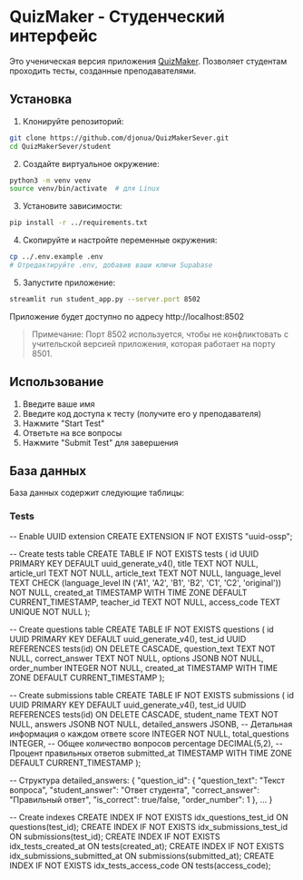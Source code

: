 # QuizMaker - Студенческий интерфейс

Это ученическая версия приложения [QuizMaker](https://github.com/djonua/QuizMakerSever).
Позволяет студентам проходить тесты, созданные преподавателями.

## Установка

1. Клонируйте репозиторий:
```bash
git clone https://github.com/djonua/QuizMakerSever.git
cd QuizMakerSever/student
```

2. Создайте виртуальное окружение:
```bash
python3 -m venv venv
source venv/bin/activate  # для Linux
```

3. Установите зависимости:
```bash
pip install -r ../requirements.txt
```

4. Скопируйте и настройте переменные окружения:
```bash
cp ../.env.example .env
# Отредактируйте .env, добавив ваши ключи Supabase
```

5. Запустите приложение:
```bash
streamlit run student_app.py --server.port 8502
```

Приложение будет доступно по адресу http://localhost:8502

> Примечание: Порт 8502 используется, чтобы не конфликтовать с учительской версией приложения, которая работает на порту 8501.

## Использование

1. Введите ваше имя
2. Введите код доступа к тесту (получите его у преподавателя)
3. Нажмите "Start Test"
4. Ответьте на все вопросы
5. Нажмите "Submit Test" для завершения

## База данных

База данных содержит следующие таблицы:

### Tests
-- Enable UUID extension
CREATE EXTENSION IF NOT EXISTS "uuid-ossp";

-- Create tests table
CREATE TABLE IF NOT EXISTS tests (
    id UUID PRIMARY KEY DEFAULT uuid_generate_v4(),
    title TEXT NOT NULL,
    article_url TEXT NOT NULL,
    article_text TEXT NOT NULL,
    language_level TEXT CHECK (language_level IN ('A1', 'A2', 'B1', 'B2', 'C1', 'C2', 'original')) NOT NULL,
    created_at TIMESTAMP WITH TIME ZONE DEFAULT CURRENT_TIMESTAMP,
    teacher_id TEXT NOT NULL,
    access_code TEXT UNIQUE NOT NULL
);

-- Create questions table
CREATE TABLE IF NOT EXISTS questions (
    id UUID PRIMARY KEY DEFAULT uuid_generate_v4(),
    test_id UUID REFERENCES tests(id) ON DELETE CASCADE,
    question_text TEXT NOT NULL,
    correct_answer TEXT NOT NULL,
    options JSONB NOT NULL,
    order_number INTEGER NOT NULL,
    created_at TIMESTAMP WITH TIME ZONE DEFAULT CURRENT_TIMESTAMP
);

-- Create submissions table
CREATE TABLE IF NOT EXISTS submissions (
    id UUID PRIMARY KEY DEFAULT uuid_generate_v4(),
    test_id UUID REFERENCES tests(id) ON DELETE CASCADE,
    student_name TEXT NOT NULL,
    answers JSONB NOT NULL,
    detailed_answers JSONB,  -- Детальная информация о каждом ответе
    score INTEGER NOT NULL,
    total_questions INTEGER,  -- Общее количество вопросов
    percentage DECIMAL(5,2),  -- Процент правильных ответов
    submitted_at TIMESTAMP WITH TIME ZONE DEFAULT CURRENT_TIMESTAMP
);

-- Структура detailed_answers:
{
    "question_id": {
        "question_text": "Текст вопроса",
        "student_answer": "Ответ студента",
        "correct_answer": "Правильный ответ",
        "is_correct": true/false,
        "order_number": 1
    },
    ...
}

-- Create indexes
CREATE INDEX IF NOT EXISTS idx_questions_test_id ON questions(test_id);
CREATE INDEX IF NOT EXISTS idx_submissions_test_id ON submissions(test_id);
CREATE INDEX IF NOT EXISTS idx_tests_created_at ON tests(created_at);
CREATE INDEX IF NOT EXISTS idx_submissions_submitted_at ON submissions(submitted_at);
CREATE INDEX IF NOT EXISTS idx_tests_access_code ON tests(access_code);
